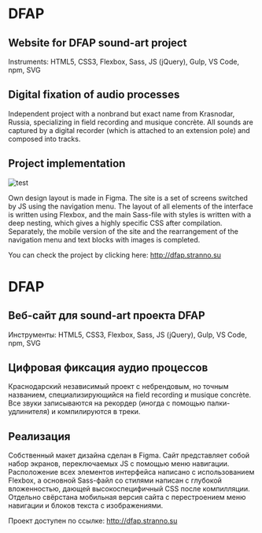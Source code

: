 # DFAP

## Website for DFAP sound-art project
 
 Instruments: HTML5, CSS3, Flexbox, Sass, JS (jQuery), Gulp, VS Code, npm, SVG
 
 ## Digital fixation of audio processes
 
Independent project with a nonbrand but exact name from Krasnodar, Russia, specializing in field recording and musique concrète. All sounds are captured by a digital recorder (which is attached to an extension pole) and composed into tracks.
 
 ## Project implementation
 
 ![test](https://yadi.sk/i/N4voCswcojW1kA)
 
Own design layout is made in Figma. The site is a set of screens switched by JS using the navigation menu. The layout of all elements of the interface is written using Flexbox, and the main Sass-file with styles is written with a deep nesting, which gives a highly specific CSS after compilation. Separately, the mobile version of the site and the rearrangement of the navigation menu and text blocks with images is completed.

You can check the project by clicking here:
http://dfap.stranno.su

# DFAP

## Веб-сайт для sound-art проекта DFAP

Инструменты: HTML5, CSS3, Flexbox, Sass, JS (jQuery), Gulp, VS Code, npm, SVG

## Цифровая фиксация аудио процессов

Краснодарский независимый проект с небрендовым, но точным названием, специализирующийся на field recording и musique concrète. Все звуки записываются на рекордер (иногда с помощью палки-удлинителя) и компилируются в треки.
 
 ## Реализация

Собственный макет дизайна сделан в Figma. Сайт представляет собой набор экранов, переключаемых JS с помощью меню навигации. Расположение всех элементов интерфейса написано с использованием Flexbox, а основной Sass-файл со стилями написан с глубокой вложенностью, дающей высокоспецифичный CSS после компилляции. Отдельно свёрстана мобильная версия сайта с перестроением меню навигации и блоков текста с изображениями.

Проект доступен по ссылке:
http://dfap.stranno.su

 
